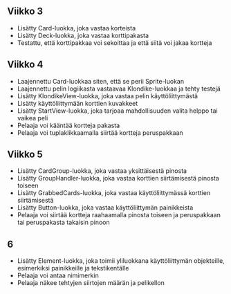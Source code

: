 ## Viikko 3

- Lisätty Card-luokka, joka vastaa korteista
- Lisätty Deck-luokka, joka vastaa korttipakasta
- Testattu, että korttipakkaa voi sekoittaa ja että siitä voi jakaa kortteja


## Viikko 4

- Laajennettu Card-luokkaa siten, että se perii Sprite-luokan
- Laajennettu pelin logiikasta vastaavaa Klondike-luokkaa ja tehty testejä
- Lisätty KlondikeView-luokka, joka vastaa pelin käyttöliittymästä
- Lisätty käyttöliittymään korttien kuvakkeet
- Lisätty StartView-luokka, joka tarjoaa mahdollisuuden valita helppo tai vaikea peli
- Pelaaja voi kääntää kortteja pakasta
- Pelaaja voi tuplaklikkaamalla siirtää kortteja peruspakkaan

## Viikko 5
- Lisätty CardGroup-luokka, joka vastaa yksittäisestä pinosta
- Lisätty GroupHandler-luokka, joka vastaa korttien siirtämisestä pinosta toiseen
- Lisätty GrabbedCards-luokka, joka vastaa käyttöliittymässä korttien siirtämisestä
- Lisätty Button-luokka, joka vastaa käyttöliittymän painikkeista
- Pelaaja voi siirtää kortteja raahaamalla pinosta toiseen ja peruspakkaan tai peruspakasta takaisin pinoon

## 6
- Lisätty Element-luokka, joka toimii yliluokkana käyttöliittymän objekteille, esimerkiksi painikkeille ja tekstikentälle
- Pelaaja voi antaa nimimerkin
- Pelaaja näkee tehtyjen siirtojen määrän ja pelikellon